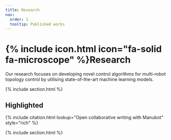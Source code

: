 ```yaml
---
title: Research
nav:
  order: 1
  tooltip: Published works
---
```


# {% include icon.html icon="fa-solid fa-microscope" %}Research

Our research focuses on developing novel control algorithms for multi-robot topology control by utilising state-of-the-art machine learning models. 

{% include section.html %}

## Highlighted

{% include citation.html lookup="Open collaborative writing with Manubot" style="rich" %}

{% include section.html %}

<!-- ## All -->

<!-- {% include search-box.html %}

{% include search-info.html %}

{% include list.html data="citations" component="citation" style="rich" %} -->
